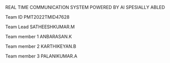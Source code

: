 REAL TIME COMMUNICATION SYSTEM POWERED BY AI SPESIALLY ABLED 

Team ID                                     PMT2022TMID47628

Team Lead           	                       SATHEESHKUMAR.M

Team member 1                                ANBARASAN.K

Team member 2                                KARTHIKEYAN.B

Team member 3                                PALANIKUMAR.A
